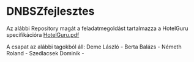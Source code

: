# DNBSZfejlesztes

Az alábbi Repository magát a feladatmegoldást tartalmazza a HotelGuru specifikációra
[HotelGuru.pdf](https://github.com/user-attachments/files/19161495/HotelGuru.1.pdf)

A csapat az alábbi tagokból áll:
  Deme László - 
  Berta Balázs - 
  Németh Roland - 
  Szedlacsek Dominik -
